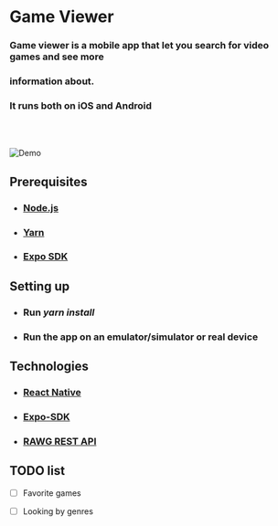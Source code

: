 # Game Viewer
### Game viewer is a mobile app that let you search for video games and see more
### information about.
### It runs both on iOS and Android
<br>
<br>

![Demo](assets/readme/demo.gif)

## Prerequisites
* ### [Node.js](https://nodejs.org/en/download/)
* ### [Yarn](https://classic.yarnpkg.com/en/docs/install/#windows-stable)
* ### [Expo SDK](https://docs.expo.io/get-started/installation/)

## Setting up
* ### Run ***yarn install***
* ### Run the app on an emulator/simulator or real device

## Technologies
* ### [React Native](https://reactnative.dev/)
* ### [Expo-SDK](https://expo.dev/)
* ### [RAWG REST API](https://rawg.io/apidocs)

## TODO list
- [ ] Favorite games
- [ ] Looking by genres

